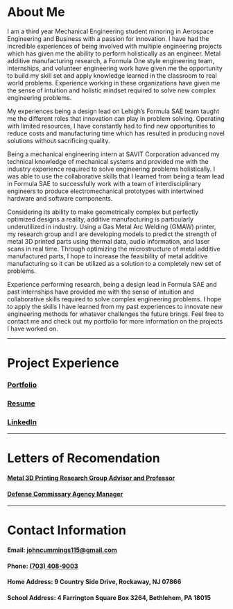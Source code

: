 # About Me

I am a third year Mechanical Engineering student minoring in Aerospace Engineering and Business with a passion for innovation. I have had the incredible experiences of being involved with multiple engineering projects which has given me the ability to perform holistically as an engineer. Metal additive manufacturing research, a Formula One style engineering team, internships, and volunteer engineering work have given me the opportunity to build my skill set and apply knowledge learned in the classroom to real world problems. Experience working in these organizations have given me the sense of intuition and holistic mindset required to solve new complex engineering problems.

My experiences being a design lead on Lehigh’s Formula SAE team taught me the different roles that innovation can play in problem solving. Operating with limited resources, I have constantly had to find new opportunities to reduce costs and manufacturing time which has resulted in producing novel solutions without sacrificing quality.

Being a mechanical engineering intern at SAVIT Corporation advanced my technical knowledge of mechanical systems and provided me with the industry experience required to solve engineering problems holistically. I was able to use the collaborative skills that I learned from being a team lead in Formula SAE to successfully work with a team of interdisciplinary engineers to produce electromechanical prototypes with intertwined hardware and software components.

Considering its ability to make geometrically complex but perfectly optimized designs a reality, additive manufacturing is particularly underutilized in industry. Using a Gas Metal Arc Welding (GMAW) printer, my research group and I are developing models to predict the strength of metal 3D printed parts using thermal data, audio information, and laser scans in real time. Through optimizing the microstructure of metal additive manufactured parts, I hope to increase the feasibility of metal additive manufacturing so it can be utilized as a solution to a completely new set of problems.

Experience performing research, being a design lead in Formula SAE and past internships have provided me with the sense of intuition and collaborative skills required to solve complex engineering problems. I hope to apply the skills I have learned from my past experiences to innovate new engineering methods for whatever challenges the future brings. Feel free to contact me and check out my portfolio for more information on the projects I have worked on.

***

# Project Experience

### [Portfolio](./portfolio.pdf)


### [Resume](./resume.pdf)


### [LinkedIn](http://linkedin.com/in/john-cummings1)

***

# Letters of Recomendation

#### [Metal 3D Printing Research Group Advisor and Professor](./hadenlor.pdf)

#### [Defense Commissary Agency Manager](./decalor.pdf)

***

# Contact Information

#### Email: [johncummings115@gmail.com](mailto:johncummings115@gmail.com)

#### Phone: [(703) 408-9003](tel:703-408-9003)

#### Home Address: 9 Country Side Drive, Rockaway, NJ 07866

#### School Address: 4 Farrington Square Box 3264, Bethlehem, PA 18015
